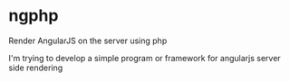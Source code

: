 # ngphp
Render AngularJS on the server using php

I'm trying to develop a simple program or framework for angularjs server side rendering
